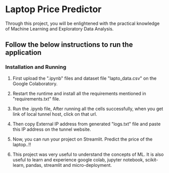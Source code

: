 # Laptop Price Predictor

Through this project, you will be enlightened with the practical knowledge of Machine Learning and Exploratory Data Analysis.

## Follow the below instructions to run the application

### Installation and Running

1. First upload the ".ipynb" files and dataset file "lapto_data.csv" on the Google Colaboratory.

2. Restart the runtime and install all the requirements mentioned in "requirements.txt" file.

3. Run the .ipynb file, After running all the cells successfully, when you get link of local tunnel host, click on that url.

4. Then copy External IP address from generated "logs.txt" file and paste this IP address on the tunnel website.

5. Now, you can run your project on Streamlit. Predict the price of the laptop..!!

4. This project was very useful to understand the concepts of ML. It is also useful to learn and experience google colab, jupyter notebook, scikit-learn, pandas, streamlit and micro-deployment.